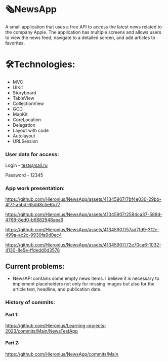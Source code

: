 # 🗞NewsApp

A small application that uses a free API to access the latest news related to the company Apple. The application has multiple screens and allows users to view the news feed, navigate to a detailed screen, and add articles to favorites.

# 🛠Technologies:
- MVC
- UIKit
- Storyboard
- TableView
- CollectionView
- GCD
- MapKit
- CoreLocation
- Delegation
- Layout with code
- Autolayout
- URLSession

### User data for access:

Login - test@mail.ru

Password - 12345

### App work presentation:


https://github.com/Hieronius/NewsApp/assets/41345907/7bf4e030-29bb-4f7f-a5bd-65dd8c5e6b77



https://github.com/Hieronius/NewsApp/assets/41345907/2584ca37-588d-4768-8ed0-b6882948aea9



https://github.com/Hieronius/NewsApp/assets/41345907/57ad7fd9-3f2c-499a-ac2c-9930fa9d0ec4



https://github.com/Hieronius/NewsApp/assets/41345907/72e70ca6-1032-4130-8e5e-ffdedd0d3578


## Current problems:

- NewsAPI contains some empty news items. I believe it is necessary to implement placeholders not only for missing images but also for the article text, headline, and publication date.



### History of commits:

#### Part 1:
https://github.com/Hieronius/Learning-projects-2023/commits/Main/NewsTestApp

#### Part 2:
https://github.com/Hieronius/NewsApp/commits/Main
